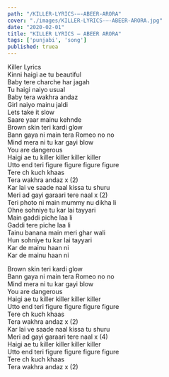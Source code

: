 ```yaml
---
path: "/KILLER-LYRICS-–-ABEER-ARORA"
cover: "./images/KILLER-LYRICS-–-ABEER-ARORA.jpg"
date: "2020-02-01"
title: "KILLER LYRICS – ABEER ARORA"
tags: ['punjabi', 'song']
published: truea
---
```

  
Killer Lyrics  
Kinni haigi ae tu beautiful  
Baby tere charche har jagah  
Tu haigi naiyo usual  
Baby tera wakhra andaz  
Girl naiyo mainu jaldi  
Lets take it slow  
Saare yaar mainu kehnde  
Brown skin teri kardi glow  
Bann gaya ni main tera Romeo no no  
Mind mera ni tu kar gayi blow  
You are dangerous  
Haigi ae tu killer killer killer killer  
Utto end teri figure figure figure figure  
Tere ch kuch khaas  
Tera wakhra andaz x (2)  
Kar lai ve saade naal kissa tu shuru  
Meri ad gayi garaari tere naal x (2)  
Teri photo ni main mummy nu dikha li  
Ohne sohniye tu kar lai tayyari  
Main gaddi piche laa li  
Gaddi tere piche laa li  
Tainu banana main meri ghar wali  
Hun sohniye tu kar lai tayyari  
Kar de mainu haan ni  
Kar de mainu haan ni  
  
  
  
  
  
  
Brown skin teri kardi glow  
Bann gaya ni main tera Romeo no no  
Mind mera ni tu kar gayi blow  
You are dangerous  
Haigi ae tu killer killer killer killer  
Utto end teri figure figure figure figure  
Tere ch kuch khaas  
Tera wakhra andaz x (2)  
Kar lai ve saade naal kissa tu shuru  
Meri ad gayi garaari tere naal x (4)  
Haigi ae tu killer killer killer killer  
Utto end teri figure figure figure figure  
Tere ch kuch khaas  
Tera wakhra andaz x (2)  
